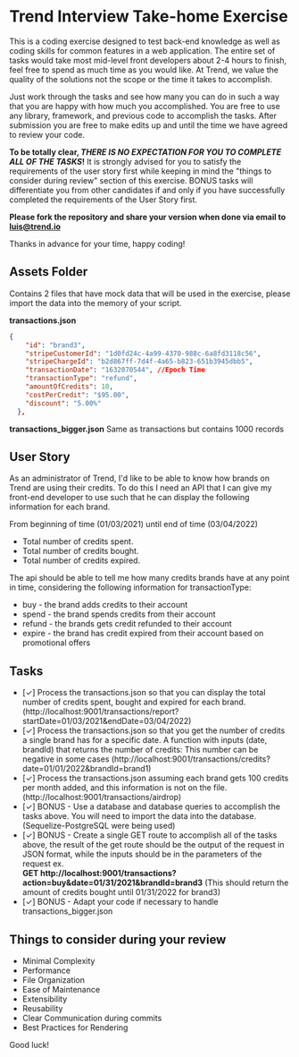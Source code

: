 # Trend Interview Take-home Exercise

This is a coding exercise designed to test back-end knowledge as well as coding skills for common features in a web application.
The entire set of tasks would take most mid-level front developers about 2-4 hours to finish, feel free to spend as much time as you would like. At Trend, we value the quality of the solutions not the scope or the time it takes to accomplish.

Just work through the tasks and see how many you can do in such a way that you are happy with how much you accomplished. You are free to use any library, framework, and previous code to accomplish the tasks. After submission you are free to make edits up and until the time we have agreed to review your code.

**To be totally clear, _THERE IS NO EXPECTATION FOR YOU TO COMPLETE ALL OF THE TASKS_!** It is strongly advised for you to satisfy the requirements of the user story first while keeping in mind the "things to consider during review" section of this exercise. BONUS tasks will differentiate you from other candidates if and only if you have successfully completed the requirements of the User Story first.

**Please fork the repository and share your version when done via email to luis@trend.io**

Thanks in advance for your time, happy coding!

## Assets Folder
Contains 2 files that have mock data that will be used in the exercise, please import the data into the memory of your script.

**transactions.json**
```json
{
    "id": "brand3",
    "stripeCustomerId": "1d0fd24c-4a99-4370-988c-6a8fd3118c56",
    "stripeChargeId": "b2d867ff-7d4f-4a65-b823-651b3945dbb5",
    "transactionDate": "1632070544", //Epoch Time
    "transactionType": "refund",
    "amountOfCredits": 10,
    "costPerCredit": "$95.00",
    "discount": "5.00%"
  },
```
**transactions_bigger.json**
Same as transactions but contains 1000 records

## User Story
As an administrator of Trend, I'd like to be able to know how brands on Trend are using their credits. To do this I need an API that I can give my front-end developer to use such that he can display the following information for each brand.

From beginning of time (01/03/2021) until end of time (03/04/2022)
- Total number of credits spent.
- Total number of credits bought.
- Total number of credits expired.

The api should be able to tell me how many credits brands have at any point in time, considering the following information for transactionType:
- buy - the brand adds credits to their account
- spend - the brand spends credits from their account
- refund - the brands gets credit refunded to their account
- expire - the brand has credit expired from their account based on promotional offers


## Tasks

- [✓] Process the transactions.json so that you can display the total number of credits spent, bought and expired for each brand. (http://localhost:9001/transactions/report?startDate=01/03/2021&endDate=03/04/2022)
- [✓] Process the transactions.json so that you get the number of credits a single brand has for a specific date. A function with inputs (date, brandId) that returns the number of credits: This number can be negative in some cases (http://localhost:9001/transactions/credits?date=01/01/2022&brandId=brand1)
- [✓] Process the transactions.json assuming each brand gets 100 credits per month added, and this information is not on the file. (http://localhost:9001/transactions/airdrop)
- [✓] BONUS - Use a database and database queries to accomplish the tasks above. You will need to import the data into the database. (Sequelize-PostgreSQL were being used)
- [✓] BONUS - Create a single GET route to accomplish all of the tasks above, the result of the get route should be the output of the request in JSON format, while the inputs should be in the parameters of the request ex.\
**GET http://localhost:9001/transactions?action=buy&date=01/31/2021&brandId=brand3** (This should return the amount of credits bought until 01/31/2022 for brand3)
- [✓] BONUS - Adapt your code if necessary to handle transactions_bigger.json


## Things to consider during your review

- Minimal Complexity
- Performance
- File Organization
- Ease of Maintenance
- Extensibility
- Reusability
- Clear Communication during commits
- Best Practices for Rendering

Good luck!
